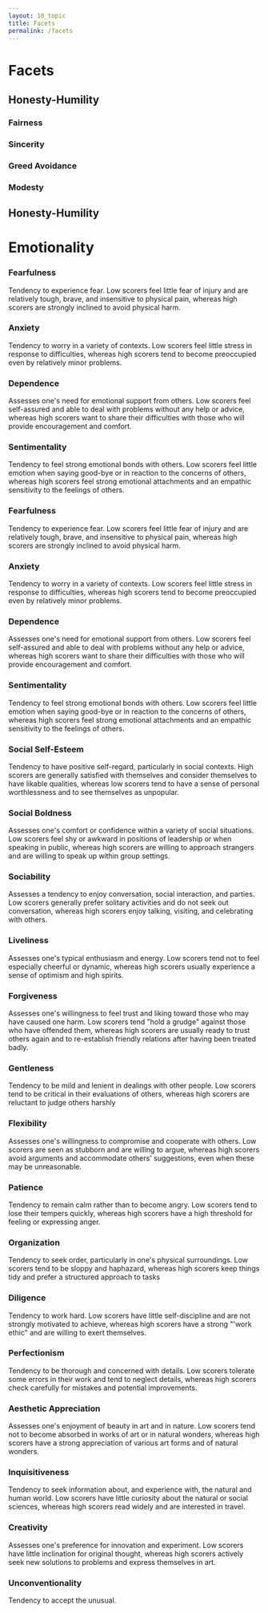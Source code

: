 ```yaml
---
layout: 10_topic
title: Facets
permalink: /facets
---
```


# Facets

##  Honesty-Humility

### Fairness 
### Sincerity
### Greed Avoidance
### Modesty
## Honesty-Humility

# Emotionality

### Fearfulness

Tendency to experience fear. 
Low scorers feel little fear of injury and are relatively tough, brave, and insensitive to physical pain, whereas high scorers are strongly inclined to avoid physical harm.&nbsp;

### Anxiety

Tendency to worry in a variety of contexts. Low scorers feel little stress in response to difficulties, whereas high scorers tend to become preoccupied even by relatively minor problems.

### Dependence

Assesses one's need for emotional support from others. Low scorers feel self-assured and able to deal with problems without any help or advice, whereas high scorers want to share their difficulties with those who will provide encouragement and comfort.

### Sentimentality

Tendency to feel strong emotional bonds with others. Low scorers feel little emotion when saying good-bye or in reaction to the concerns of others, whereas high scorers feel strong emotional attachments and an empathic sensitivity to the feelings of others.

### Fearfulness

Tendency to experience fear. 
Low scorers feel little fear of injury and are relatively tough, brave, and insensitive to physical pain, whereas high scorers are strongly inclined to avoid physical harm.&nbsp;

### Anxiety

Tendency to worry in a variety of contexts. Low scorers feel little stress in response to difficulties, whereas high scorers tend to become preoccupied even by relatively minor problems.

### Dependence

Assesses one's need for emotional support from others. Low scorers feel self-assured and able to deal with problems without any help or advice, whereas high scorers want to share their difficulties with those who will provide encouragement and comfort.

### Sentimentality

Tendency to feel strong emotional bonds with others. Low scorers feel little emotion when saying good-bye or in reaction to the concerns of others, whereas high scorers feel strong emotional attachments and an empathic sensitivity to the feelings of others.


### Social Self-Esteem

Tendency to have positive self-regard, particularly in social contexts. High scorers are generally satisfied with themselves and consider themselves to have likable qualities, whereas low scorers tend to have a sense of personal worthlessness and to see themselves as unpopular.

### Social Boldness

Assesses one's comfort or confidence within a variety of social situations. Low scorers feel shy or awkward in positions of leadership or when speaking in public, whereas high scorers are willing to approach strangers and are willing to speak up within group settings.

### Sociability

Assesses a tendency to enjoy conversation, social interaction, and parties. Low scorers generally prefer solitary activities and do not seek out conversation, whereas high scorers enjoy talking, visiting, and celebrating with others.&nbsp;

### Liveliness

Assesses one's typical enthusiasm and energy. Low scorers tend not to feel especially cheerful or dynamic, whereas high scorers usually experience a sense of optimism and high spirits.


### Forgiveness 

Assesses one's willingness to feel trust and liking toward those who may have caused one harm. Low scorers tend "hold a grudge" against those who have offended them, whereas high scorers are usually ready to trust others again and to re-establish friendly relations after having been treated badly.&nbsp;

### Gentleness

Tendency to be mild and lenient in dealings with other people. Low scorers tend to be critical in their evaluations of others, whereas high scorers are reluctant to judge others harshly

### Flexibility

Assesses one's willingness to compromise and cooperate with others. Low scorers are seen as stubborn and are willing to argue, whereas high scorers avoid arguments and accommodate others' suggestions, even when these may be unreasonable.&nbsp;

### Patience 

Tendency to remain calm rather than to become angry. Low scorers tend to lose their tempers quickly, whereas high scorers have a high threshold for feeling or expressing anger.

### Organization

Tendency to seek order, particularly in one's physical surroundings. Low scorers tend to be sloppy and haphazard, whereas high scorers keep things tidy and prefer a structured approach to tasks

### Diligence
Tendency to work hard. Low scorers have little self-discipline and are not strongly motivated to achieve, whereas high scorers have a strong "'work ethic" and are willing to exert themselves.

### Perfectionism

Tendency to be thorough and concerned with details. Low scorers tolerate some errors in their work and tend to neglect details, whereas high scorers check carefully for mistakes and potential improvements.

### Aesthetic Appreciation

Assesses one's enjoyment of beauty in art and in nature. Low scorers tend not to become absorbed in works of art or in natural wonders, whereas high scorers have a strong appreciation of various art forms and of natural wonders.

### Inquisitiveness

Tendency to seek information about, and experience with, the natural and human world. Low scorers have little curiosity about the natural or social sciences, whereas high scorers read widely and are interested in travel.

### Creativity

Assesses one's preference for innovation and experiment. Low scorers have little inclination for original thought, whereas high scorers actively seek new solutions to problems and express themselves in art.
### Unconventionality

Tendency to accept the unusual. 